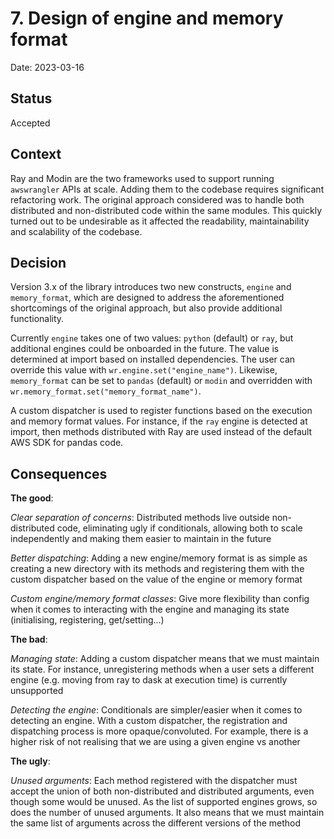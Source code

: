 # 7. Design of engine and memory format

Date: 2023-03-16

## Status

Accepted

## Context

Ray and Modin are the two frameworks used to support running `awswrangler` APIs at scale. Adding them to the codebase requires significant refactoring work. The original approach considered was to handle both distributed and non-distributed code within the same modules. This quickly turned out to be undesirable as it affected the readability, maintainability and scalability of the codebase.

## Decision

Version 3.x of the library introduces two new constructs, `engine` and `memory_format`, which are designed to address the aforementioned shortcomings of the original approach, but also provide additional functionality.

Currently `engine` takes one of two values: `python` (default) or `ray`, but additional engines could be onboarded in the future. The value is determined at import based on installed dependencies. The user can override this value with `wr.engine.set("engine_name")`. Likewise, `memory_format` can be set to `pandas` (default) or `modin` and overridden with `wr.memory_format.set("memory_format_name")`.

A custom dispatcher is used to register functions based on the execution and memory format values. For instance, if the `ray` engine is detected at import, then methods distributed with Ray are used instead of the default AWS SDK for pandas code.

## Consequences

__The good__:

*Clear separation of concerns*: Distributed methods live outside non-distributed code, eliminating ugly if conditionals, allowing both to scale independently and making them easier to maintain in the future

*Better dispatching*: Adding a new engine/memory format is as simple as creating a new directory with its methods and registering them with the custom dispatcher based on the value of the engine or memory format

*Custom engine/memory format classes*: Give more flexibility than config when it comes to interacting with the engine and managing its state (initialising, registering, get/setting...)

__The bad__:

*Managing state*: Adding a custom dispatcher means that we must maintain its state. For instance, unregistering methods when a user sets a different engine (e.g. moving from ray to dask at execution time) is currently unsupported

*Detecting the engine*: Conditionals are simpler/easier when it comes to detecting an engine. With a custom dispatcher, the registration and dispatching process is more opaque/convoluted. For example, there is a higher risk of not realising that we are using a given engine vs another

__The ugly__:

*Unused arguments*: Each method registered with the dispatcher must accept the union of both non-distributed and distributed arguments, even though some would be unused. As the list of supported engines grows, so does the number of unused arguments. It also means that we must maintain the same list of arguments across the different versions of the method